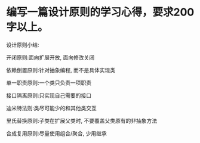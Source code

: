 # 编写一篇设计原则的学习心得，要求200字以上。

设计原则小结:

开闭原则:面向扩展开放, 面向修改关闭

依赖倒置原则:针对抽象编程, 而不是具体实现类

单一职责原则:一个类只负责一项职责

接口隔离原则:只实现自己需要的接口

迪米特法则:类尽可能少的和其他类交互

里氏替换原则:子类在扩展父类时, 不要覆盖父类原有的非抽象方法

合成复用原则:尽量使用组合/聚合, 少用继承

